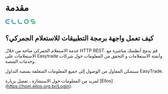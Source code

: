 # مقدمة


![](./assets/Vector-1.png)


## <b>كيف تعمل واجهة برمجة التطبيقات للاستعلام الجمركي؟</b>

خدمة الاستعلام الجمركي متاحة من خلال HTTP REST.
قم بدمج أنظمتك مباشرة مع الاستعلامات على Easytrade وأتمتة الاستعلامات و
التحقق من المعلومات حول شركات وخدمات المنصة.


سيتمكن المقاول من الوصول إلى جميع المعلومات المتعلقة بمنصة التداول EasyTrade.


لمزيد من المعلومات حول الاستشارة ، تفضل بزيارة [Ellos] (https://hom.ellos.org.br/Login).